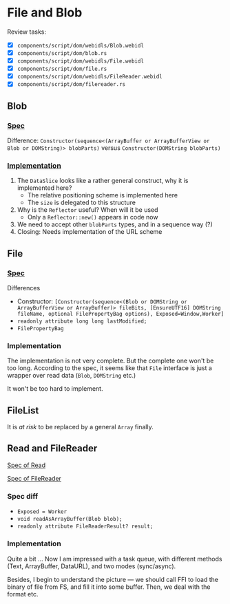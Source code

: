 # File and Blob

Review tasks:

- [x] `components/script/dom/webidls/Blob.webidl`
- [x] `components/script/dom/blob.rs`
- [x] `components/script/dom/webidls/File.webidl`
- [x] `components/script/dom/file.rs`
- [x] `components/script/dom/webidls/FileReader.webidl`
- [x] `components/script/dom/filereader.rs`

## Blob

### [Spec](https://w3c.github.io/FileAPI/#dfn-Blob)

Difference: `Constructor(sequence<(ArrayBuffer or ArrayBufferView or Blob or DOMString)> blobParts)` versus `Constructor(DOMString blobParts)`
### [Implementation](https://github.com/servo/servo/blob/master/components/script/dom/blob.rs)

1. The `DataSlice` looks like a rather general construct, why it is implemented here?
   + The relative positioning scheme is implemented here
   + The `size` is delegated to this structure
2. Why is the `Reflector` useful? When will it be used
   + Only a `Reflector::new()` appears in code now
3. We need to accept other `blobParts` types, and in a sequence way (?)
4. Closing: Needs implementation of the URL scheme

## File

### [Spec](https://w3c.github.io/FileAPI/#file)

Differences

* Constructor: `[Constructor(sequence<(Blob or DOMString or ArrayBufferView or ArrayBuffer)> fileBits, [EnsureUTF16] DOMString fileName, optional FilePropertyBag options), Exposed=Window,Worker]`
* `readonly attribute long long lastModified;`
* `FilePropertyBag`

### Implementation

The implementation is not very complete. But the complete one won't be too long. According to the spec, it seems like that `File` interface is just a wrapper over read data (`Blob`, `DOMString` etc.)

It won't be too hard to implement.

## FileList

It is *at risk* to be replaced by a general `Array` finally.

## Read and FileReader

[Spec of Read](https://w3c.github.io/FileAPI/#reading-data-section)

[Spec of FileReader](https://w3c.github.io/FileAPI/#APIASynch)

### Spec diff

* `Exposed = Worker`
* `void readAsArrayBuffer(Blob blob);`
* `readonly attribute FileReaderResult? result;`

### Implementation
Quite a bit … Now I am impressed with a task queue, with different methods  (Text, ArrayBuffer, DataURL), and two modes (sync/async).

Besides, I begin to understand the picture — we should call FFI to load the binary of file from FS, and fill it into some buffer. Then, we deal with the format etc.
